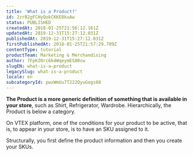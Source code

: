 ```yaml
---
title: 'What is a Product?'
id: 2zrB2gFCHyQokCKKE8kuAw
status: PUBLISHED
createdAt: 2018-01-25T21:56:12.161Z
updatedAt: 2019-12-31T15:27:12.031Z
publishedAt: 2019-12-31T15:27:12.031Z
firstPublishedAt: 2018-01-25T21:57:29.709Z
contentType: tutorial
productTeam: Marketing & Merchandising
author: 7FpKZ0rc6k4WqeymES80cw
slugEN: what-is-a-product
legacySlug: what-is-a-product
locale: en
subcategoryId: pwxWmUu7T222QyuGogs68
---
```


__The Product is a more generic definition of something that is available in your store__, such as Shirt, Refrigerator, Wardrobe. Hierarchically, the Product is below a category.

On VTEX platform, one of the conditions for your product to be active, that is, to appear in your store, is to have an SKU assigned to it.

Structurally, you first define the product information and then you create your SKUs.
